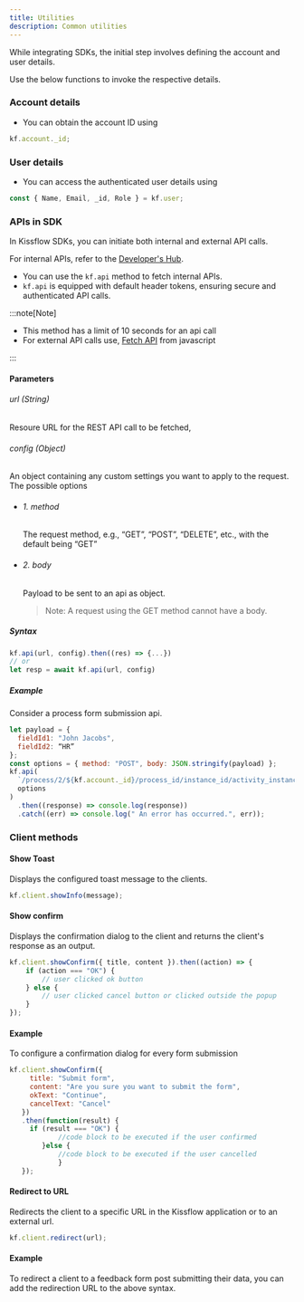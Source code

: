 ```yaml
---
title: Utilities
description: Common utilities
---
```

While integrating SDKs, the initial step involves defining the account and user details. 

Use the below functions to invoke the respective details.


### Account details

-   You can obtain the account ID using 

```js
kf.account._id;
```

### User details

-   You can access the authenticated user details using

```js
const { Name, Email, _id, Role } = kf.user;
```

### APIs in SDK

In Kissflow SDKs, you can initiate both internal and external API calls. 

For internal APIs, refer to the [Developer's Hub](https://api.kissflow.com/).


-   You can use the `kf.api` method to fetch internal APIs.
-   `kf.api` is equipped with default header tokens, ensuring secure and authenticated API calls. 

:::note[Note]

-   This method has a limit of 10 seconds for an api call
-   For external API calls use,
    [Fetch API](https://developer.mozilla.org/en-US/docs/Web/API/fetch#syntax)
    from javascript

:::

#### Parameters

###### url (String)

Resoure URL for the REST API call to be fetched,

###### config (Object)

An object containing any custom settings you want to apply to the request. The
possible options

-   ###### 1. method
	The request method, e.g., “GET”, “POST”, “DELETE”, etc., with the default being “GET”
-   ###### 2. body

    Payload to be sent to an api as object.

    > Note: A request using the GET method cannot have a body.

##### Syntax

```js
kf.api(url, config).then((res) => {...})
// or
let resp = await kf.api(url, config)
```

##### Example

Consider a process form submission api.

```js
let payload = {
  fieldId1: "John Jacobs",
  fieldId2: “HR”
};
const options = { method: "POST", body: JSON.stringify(payload) };
kf.api(
  `/process/2/${kf.account._id}/process_id/instance_id/activity_instance_id/submit`,
  options
)
  .then((response) => console.log(response))
  .catch((err) => console.log(" An error has occurred.", err));

```

### Client methods

#### Show Toast

Displays the configured toast message to the clients.

```js
kf.client.showInfo(message);
```

#### Show confirm

Displays the confirmation dialog to the client and returns the client's response as an output.

```js
kf.client.showConfirm({ title, content }).then((action) => {
	if (action === "OK") {
		// user clicked ok button
	} else {
		// user clicked cancel button or clicked outside the popup
	}
});
```

#### Example
To configure a confirmation dialog for every form submission

```js
kf.client.showConfirm({
     title: "Submit form",
     content: "Are you sure you want to submit the form",
     okText: "Continue",
     cancelText: "Cancel"
   })
   .then(function(result) {
     if (result === "OK") {
			//code block to be executed if the user confirmed   
	 	}else {
			//code block to be executed if the user cancelled
			}
   });
```


#### Redirect to URL

Redirects the client to a specific URL in the Kissflow application or to an external url. 

```js
kf.client.redirect(url);
```
#### Example
To redirect a client to a feedback form post submitting their data, you can add the redirection URL to the above syntax. 
